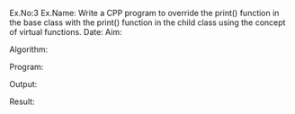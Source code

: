Ex.No:3
Ex.Name: Write a CPP program to override the print() function in the base class with the print() function in the child class using the concept of virtual functions.
Date:
Aim:


Algorithm:





Program:



Output:



Result:

